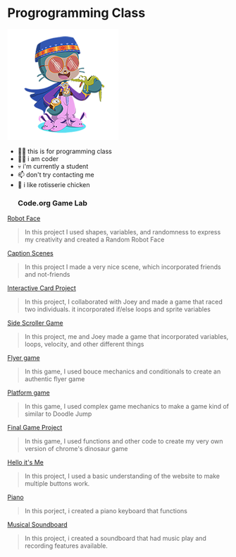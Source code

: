 # Progrogramming Class
![Octocat](https://github.com/shenoya25/programming/blob/955291cb711b01418d44066b1191dd1770db0443/resizecat.png)
- 🖖🏻 this is for programming class
- 🕵️‍♂️ i am coder
- 💀 i'm currently a student
- 📫 don't try contacting me
- 🍗 i like rotisserie chicken
  ### Code.org Game Lab
[Robot Face](https://github.com/shenoya25/robot.git)
> In this project I used shapes, variables, and randomness to express my creativity and created a Random Robot Face

[Caption Scenes](https://studio.code.org/projects/gamelab/tuBf_RbpUXFZpPUQNY653U9YvZx2e89RHuztub0ppp8)
> In this project I made a very nice scene, which incorporated friends and not-friends

[Interactive Card Project](https://studio.code.org/projects/gamelab/foR4o3apuPeETqyQcnijzHm8nW_omVsHS9i8SCDP6Ls)
> In this project, I collaborated with Joey and made a game that raced two individuals. it incorporated if/else loops and sprite variables

[Side Scroller Game](https://studio.code.org/projects/gamelab/VM5iybjq1HJj1HIAT04NfiJMgPlcL5njvNTf9WoE7_E)
> In this project, me and Joey made a game that incorporated variables, loops, velocity, and other different things

[Flyer game](https://studio.code.org/projects/gamelab/uIDB9X_Rkd6miHdJA0QeGWgQPWQNJaWIJmySya9JngY)
> In this game, I used bouce mechanics and conditionals to create an authentic flyer game

[Platform game](https://studio.code.org/projects/gamelab/4r0qEtezVsEDiVVwKPXdMmDwnXJJmiXQRs4ujoK7cxA)
> In this game, I used complex game mechanics to make a game kind of similar to Doodle Jump

[Final Game Project](https://studio.code.org/projects/gamelab/VyJ1_1h84n7vXCy5quLo-rbwMgsH7TDjYBd5nm3SCOU)
> In this game, I used functions and other code to create my very own version of chrome's dinosaur game

[Hello it's Me](https://gallery.appinventor.mit.edu/?galleryid=0c8e7e2f-5fb9-4e63-a1ea-42b7e270f18d)
> In this project, I used a basic understanding of the website to make multiple buttons work.

[Piano](https://gallery.appinventor.mit.edu/?galleryid=8a9e5837-f531-4549-80be-8a436a74bec7)
> In this porject, i created a piano keyboard that functions

[Musical Soundboard](https://gallery.appinventor.mit.edu/?galleryid=c5890382-b636-45b2-93e8-391ab2914ead)
> In this project, i created a soundboard that had music play and recording features available.
